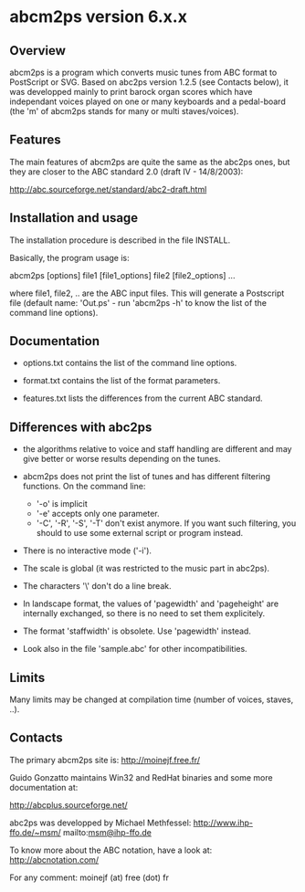abcm2ps version 6.x.x
=====================

Overview
--------

abcm2ps is a program which converts music tunes from ABC format to
PostScript or SVG. Based on abc2ps version 1.2.5 (see Contacts below),
it was developped mainly to print barock organ scores which have
independant voices played on one or many keyboards and a pedal-board
(the 'm' of abcm2ps stands for many or multi staves/voices).

Features
--------

The main features of abcm2ps are quite the same as the abc2ps ones,
but they are closer to the ABC standard 2.0 (draft IV - 14/8/2003):

http://abc.sourceforge.net/standard/abc2-draft.html

Installation and usage
----------------------

The installation procedure is described in the file INSTALL.

Basically, the program usage is:

   abcm2ps [options] file1 [file1_options] file2 [file2_options] ...

where file1, file2, .. are the ABC input files. This will generate
a Postscript file (default name: 'Out.ps' - run 'abcm2ps -h' to
know the list of the command line options).

Documentation
-------------

- options.txt contains the list of the command line options.

- format.txt contains the list of the format parameters.

- features.txt lists the differences from the current ABC standard.

Differences with abc2ps
-----------------------

- the algorithms relative to voice and staff handling are different and
  may give better or worse results depending on the tunes.

- abcm2ps does not print the list of tunes and has different filtering
  functions. On the command line:
	- '-o' is implicit
	- '-e' accepts only one parameter.
	- '-C', '-R', '-S', '-T' don't exist anymore. If you want such
	  filtering, you should to use some external script or program
	  instead.

- There is no interactive mode ('-i').

- The scale is global (it was restricted to the music part in abc2ps).

- The characters '\\' don't do a line break.

- In landscape format, the values of 'pagewidth' and 'pageheight'
  are internally exchanged, so there is no need to set them explicitely.

- The format 'staffwidth' is obsolete. Use 'pagewidth' instead.

- Look also in the file 'sample.abc' for other incompatibilities.

Limits
------

Many limits may be changed at compilation time (number of voices, staves,
..).

Contacts
--------

The primary abcm2ps site is:
http://moinejf.free.fr/

Guido Gonzatto maintains Win32 and RedHat binaries and some more
documentation at:

http://abcplus.sourceforge.net/

abc2ps was developped by Michael Methfessel:
http://www.ihp-ffo.de/~msm/
mailto:msm@ihp-ffo.de

To know more about the ABC notation, have a look at:
http://abcnotation.com/

For any comment: moinejf (at) free (dot) fr
